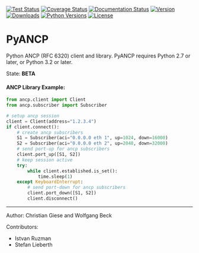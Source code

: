 [![Test Status](https://github.com/GIC-de/PyANCP/actions/workflows/python-test.yml/badge.svg)](https://github.com/GIC-de/PyANCP/actions/workflows/python-test.yml)
[![Coverage Status](https://coveralls.io/repos/github/GIC-de/PyANCP/badge.svg?branch=master)](https://coveralls.io/github/GIC-de/PyANCP?branch=master)
[![Documentation Status](https://readthedocs.org/projects/pyancp/badge/?version=latest)](http://pyancp.readthedocs.io/en/latest/?badge=latest)
[![Version](https://img.shields.io/pypi/v/PyANCP.svg)](https://pypi.python.org/pypi/PyANCP)
[![Downloads](https://img.shields.io/pypi/dm/PyANCP.svg)](https://pypi.python.org/pypi/PyANCP)
[![Python Versions](https://img.shields.io/pypi/pyversions/PyANCP.svg)](https://pypi.python.org/pypi/PyANCP)
[![License](https://img.shields.io/pypi/l/PyANCP.svg)](https://pypi.python.org/pypi/PyANCP)


# PyANCP

Python ANCP (RFC 6320) client and library.
PyANCP requires Python 2.7 or later, or Python 3.2 or later.

State: __BETA__

#### ANCP Library Example:

```python
from ancp.client import Client
from ancp.subscriber import Subscriber

# setup ancp session
client = Client(address="1.2.3.4")
if client.connect():
    # create ancp subscribers
    S1 = Subscriber(aci="0.0.0.0 eth 1", up=1024, down=16000)
    S2 = Subscriber(aci="0.0.0.0 eth 2", up=2048, down=32000)
    # send port-up for ancp subscribers
    client.port_up([S1, S2])
    # keep session active
    try:
        while client.established.is_set():
            time.sleep(1)
    except KeyboardInterrupt:
        # send port-down for ancp subscribers
        client.port_down([S1, S2])
        client.disconnect()
```

***

Author: Christian Giese and Wolfgang Beck

Contributors:
- Istvan Ruzman
- Stefan Lieberth